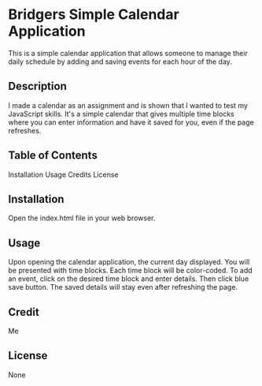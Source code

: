 # Bridgers Simple Calendar Application

This is a simple calendar application that allows someone to manage their daily schedule by adding and saving events for each hour of the day.

## Description

I made a calendar as an assignment and is shown that I wanted to test my JavaScript skills. It's a simple calendar that gives multiple time blocks where you can enter information and have it saved for you, even if the page refreshes.

## Table of Contents

Installation Usage Credits License

## Installation

Open the index.html file in your web browser.

## Usage

Upon opening the calendar application, the current day displayed.
You will be presented with time blocks.
Each time block will be color-coded.
To add an event, click on the desired time block and enter details.
Then click blue save button.
The saved details will stay even after refreshing the page.

## Credit

Me

## License

None

